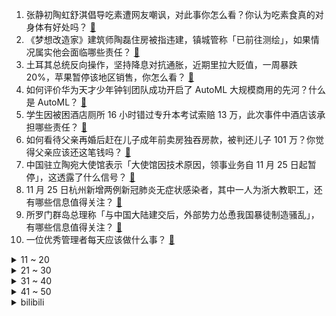 1. 张静初陶虹舒淇倡导吃素遭网友嘲讽，对此事你怎么看？你认为吃素食真的对身体有好处吗？ [:link:](https://www.zhihu.com/question/501911082)
2. 《梦想改造家》建筑师陶磊住房被指违建，镇城管称「已前往测绘」，如果情况属实他会面临哪些责任？ [:link:](https://www.zhihu.com/question/500878603)
3. 土耳其总统反向操作，坚持降息对抗通胀，近期里拉大贬值，一周暴跌 20%，苹果暂停该地区销售，你怎么看？ [:link:](https://www.zhihu.com/question/501178367)
4. 如何评价华为天才少年钟钊团队成功开启了 AutoML 大规模商用的先河？什么是 AutoML？ [:link:](https://www.zhihu.com/question/501845921)
5. 学生因被困酒店厕所 16 小时错过专升本考试索赔 13 万，此次事件中酒店该承担哪些责任？ [:link:](https://www.zhihu.com/question/500837857)
6. 如何看待父亲再婚后赶在儿子成年前卖房独吞房款，被判还儿子 101 万？你觉得父亲应该还这笔钱吗？ [:link:](https://www.zhihu.com/question/501426349)
7. 中国驻立陶宛大使馆表示「大使馆因技术原因，领事业务自 11 月 25 日起暂停」，这透露了什么信号？ [:link:](https://www.zhihu.com/question/501612815)
8. 11 月 25 日杭州新增两例新冠肺炎无症状感染者，其中一人为浙大教职工，还有哪些信息值得关注？ [:link:](https://www.zhihu.com/question/501588574)
9. 所罗门群岛总理称「与中国大陆建交后，外部势力怂恿我国暴徒制造骚乱」，有哪些信息值得关注？ [:link:](https://www.zhihu.com/question/501811294)
10. 一位优秀管理者每天应该做什么事？ [:link:](https://www.zhihu.com/question/303333052)
<details>
<summary>11 ~ 20</summary>

11. 水浒里，西门庆为什么不给武大郎一笔钱，买下潘金莲做长久夫妻，而要害了武大性命？ [:link:](https://www.zhihu.com/question/492755627)
12. 郑州怀八胞胎女子仅 18 岁，其丈夫确认曾打过促排卵针，促排卵针是什么原理？对身体有危害吗？ [:link:](https://www.zhihu.com/question/502126419)
13. 目前中国影史票房前五三部有吴京，吴京为什么能成为「票房密码」？ [:link:](https://www.zhihu.com/question/501197748)
14. 美国通货膨胀严重，最后一家一元店涨价，再无一元商品售卖，目前美国社会情况如何？反映了哪些问题？ [:link:](https://www.zhihu.com/question/501457805)
15. 如何看待中科大 5 名学生凌晨两点半发现实验室漏水，处置后被奖励 12 万元？科研人经常熬夜工作吗？ [:link:](https://www.zhihu.com/question/501465611)
16. 四大被delay该走吗? [:link:](https://www.zhihu.com/question/344621505)
17. 如何以「我亲手杀了他，却世世守着他轮回」为开头写一个故事？ [:link:](https://www.zhihu.com/question/493667312)
18. 有没有男主是医生的言情小说？ [:link:](https://www.zhihu.com/question/370530816)
19. 如何评价香草社游戏《十三机兵防卫圈》登录 Nintendo Switch？这意味着什么？ [:link:](https://www.zhihu.com/question/502270782)
20. 如何评价林俊杰 11 月 28 日举行的「After the Rain」线上演唱会？ [:link:](https://www.zhihu.com/question/502262206)
</details>
<details>
<summary>21 ~ 30</summary>

21. 吉林越狱逃犯朱贤健被抓，历时 1 个多月，他将面临哪些法律责任？ [:link:](https://www.zhihu.com/question/502167457)
22. 新型变异毒株引发全球金融市场震荡，亚欧股市大幅走低，如何评价该变异毒株对全球经济的威胁？该如何应对？ [:link:](https://www.zhihu.com/question/501930409)
23. 新变异株 Omicron 11 月初已出现，专家称各国旅行禁令恐「为时已晚」，对全球疫情会有哪些影响？ [:link:](https://www.zhihu.com/question/502042061)
24. 于正电视剧《当家主母》里的那只猫真的被毒死了吗？ [:link:](https://www.zhihu.com/question/501690881)
25. 有哪些适合官宣的文案分享？ [:link:](https://www.zhihu.com/question/479649851)
26. 《甄嬛传》中的果郡王为什么不讨喜呢？换演员会好点吗？ [:link:](https://www.zhihu.com/question/499278485)
27. 为什么有城市叫“北京”“南京”“东京”而没有城市叫“西京”呢？ [:link:](https://www.zhihu.com/question/39743292)
28. 如何看待衡水高新区建设局工作人员辱骂政务热线和居民「12345 能办什么事，打的人基本上都是废了」？ [:link:](https://www.zhihu.com/question/501356830)
29. 陕西潼关肉夹馍协会官网疑似被黑客攻击，黑底绿字「无良协会」飘屏，具体情况如何？反映了哪些问题？ [:link:](https://www.zhihu.com/question/501213997)
30. 辽宁一学生玩手机被老师当众扇耳光，学校已责令涉事老师停课并接受调查，老师可能会受到什么处罚？ [:link:](https://www.zhihu.com/question/502276346)
</details>
<details>
<summary>31 ~ 40</summary>

31. 如何备考雅思？ [:link:](https://www.zhihu.com/question/26400817)
32. 假如你写御兽流小说，御使什么才是最离谱又合理的？ [:link:](https://www.zhihu.com/question/497887574)
33. 如何评价综艺《导演请指教》第四期（下）？ [:link:](https://www.zhihu.com/question/502053774)
34. 有没有特别温柔的句子/文案？ [:link:](https://www.zhihu.com/question/439571782)
35. 请问少言寡语的人如何社交？ [:link:](https://www.zhihu.com/question/496226714)
36. 考研最后一个月坚持不下去了怎么办？ [:link:](https://www.zhihu.com/question/500261092)
37. 梦想改造家陶磊设计的西北红砖房怎么补救才能挽回节目口碑？ [:link:](https://www.zhihu.com/question/501141628)
38. 动画《英雄联盟双城之战》中金克斯和艾克的单挑中最后为什么要丢手雷自杀？ [:link:](https://www.zhihu.com/question/500422318)
39. 如何看待微软拒绝为基于Arm架构的苹果M1、M1 Pro、M1 Max处理器的Mac提供Win 11？ [:link:](https://www.zhihu.com/question/501260100)
40. 动画《新秦时明月》开播，你感觉如何？ [:link:](https://www.zhihu.com/question/501068047)
</details>
<details>
<summary>41 ~ 50</summary>

41. 2022 国考申论难度怎么样？ [:link:](https://www.zhihu.com/question/502127458)
42. 螺蛳粉品牌「好欢螺」回应顾客吃到虫卵称「商业诋毁时有发生，将核查依法维权」，若属实造谣者会面临什么？ [:link:](https://www.zhihu.com/question/502150333)
43. 博物馆的存在有什么意义？为什么家长总是喜欢带孩子去博物馆参观？ [:link:](https://www.zhihu.com/question/499700904)
44. 国家林草局回应「野猪致害」问题，将逐步从根本上解决，野猪频繁出没的原因是什么？ [:link:](https://www.zhihu.com/question/501581372)
45. 明年 3 月 1 日起微信、支付宝个人收款码不能用于经营收款，将带来哪些影响？ [:link:](https://www.zhihu.com/question/501704753)
46. 姚明在男篮上的改革算失败还是成功？ [:link:](https://www.zhihu.com/question/455538258)
47. 是什么让你抛弃了 Windows 而转向 Mac？ [:link:](https://www.zhihu.com/question/20585523)
48. 有个漂亮女朋友是种怎样的体验？ [:link:](https://www.zhihu.com/question/28997505)
49. 如何评价休斯顿樊振东王楚钦休斯顿男单八强比赛? [:link:](https://www.zhihu.com/question/501960551)
50. 河南一中学多名学生吃营养餐后集体呕吐腹泻，校长回应痛哭原因「不理解配餐为啥不能停」，后续将如何发展？ [:link:](https://www.zhihu.com/question/502201295)
</details><details>
<summary>bilibili</summary>

1. 离大谱！随机帮别人实现梦想，竟然跑断了腿(物理)！ [:link:](//www.bilibili.com/video/BV1N3411b7Bo)
2. 童年未解之谜！老爹汉堡店的真结局究竟是什么？ [:link:](//www.bilibili.com/video/BV1ZP4y1G72E)
3. 我们做了一份独一无二的汉堡套餐！ [:link:](//www.bilibili.com/video/BV1fq4y1B7W8)
4. 自古评论多奇才，千古绝句随口来。若是生在唐宋时，何来诗仙李太白。 [:link:](//www.bilibili.com/video/BV1Dq4y1B7Cv)
5. 5000万粉up主们的拍卖会，9件拍品竟然拍出五位数！！还有你想不到的怪东西！！ [:link:](//www.bilibili.com/video/BV18g411N7gF)
6. 做视频5年！我终于发现B站的bug了 [:link:](//www.bilibili.com/video/BV1nM4y1P7iJ)
7. 拆100只蟹，只做一碗面，吃完感觉要飞天 [:link:](//www.bilibili.com/video/BV1j34y1R7C7)
8. 这才是真正意义上的文化传承！ [:link:](//www.bilibili.com/video/BV16b4y1q7WT)
9. 就 拿 这 个 考 验 干 部 ？ [:link:](//www.bilibili.com/video/BV1AS4y1X7t3)
10. 忍 辱 偷 生 ，妇 仇 雪 恨   ！ [:link:](//www.bilibili.com/video/BV1Db4y1q7iL)
<details>
<summary>11 ~ 20</summary>

11. 【同人动画】儿童迪迦3：平成三杰！！！！！！ [:link:](//www.bilibili.com/video/BV1ji4y1o7HY)
12. 《孤勇者》前方核能！谁说女生不适合唱这歌？ [:link:](//www.bilibili.com/video/BV1vQ4y1v7Gk)
13. 【时代少年团】《这福气给你要不要》之福气电影首映礼 [:link:](//www.bilibili.com/video/BV1vh41147yG)
14. 一块十五年前的老腊肉吃之前还要签生死协议？ [:link:](//www.bilibili.com/video/BV1hS4y1R7mb)
15. 大结局！最强的小队！最艰巨的任务！《士兵突击》P10（完） [:link:](//www.bilibili.com/video/BV1D44y1Y73M)
16. 【夜店风】风 情 万 种 ~ [:link:](//www.bilibili.com/video/BV1mQ4y1v7rh)
17. B 站 玩 梗 现 状 [:link:](//www.bilibili.com/video/BV1HY411s7gy)
18. 进嘴30秒前还在蹦跶！有点猎奇但很美味，胖小伙啧啧称奇【凭啥这么贵ep34-白仁仔】 [:link:](//www.bilibili.com/video/BV1d3411t7rM)
19. 自制美梦枕头，可以设定自己的梦境 [:link:](//www.bilibili.com/video/BV1DU4y1K7b9)
20. 和我的精灵王子 领！证！啦！ [:link:](//www.bilibili.com/video/BV1kL411M7SF)
</details>
<details>
<summary>21 ~ 30</summary>

21. 爆肝432小时！我做出了《海绵宝宝》3D同人动画！（2） [:link:](//www.bilibili.com/video/BV1N34y1R7Di)
22. 学生餐后集体呕吐腹泻!“无能”校长痛哭换不动送餐公司 [:link:](//www.bilibili.com/video/BV1Wi4y1o733)
23. 北方人的快乐 [:link:](//www.bilibili.com/video/BV1V34y1R7Bc)
24. 【原神三神】不老不死 [:link:](//www.bilibili.com/video/BV1cS4y1X7LD)
25. 这是你理解相对论的另一种方法 [:link:](//www.bilibili.com/video/BV17P4y1V7BX)
26. 强大到令人窒息的王者对决，韩 服 王 者 就 这？#91 [:link:](//www.bilibili.com/video/BV1pS4y1R7U7)
27. 小伙当年打工最爱吃的隆江猪脚饭，终于给帅小伙复刻出来了！ [:link:](//www.bilibili.com/video/BV1CM4y1P7pL)
28. b 站 玩 梗 高 级 特 工 ！ [:link:](//www.bilibili.com/video/BV1dP4y1G7yV)
29. 【半佛】《大千世界无奇不有》 [:link:](//www.bilibili.com/video/BV1TM4y1P7hW)
30. 点开前没想到这个玩具这么可爱！！ [:link:](//www.bilibili.com/video/BV1HY41147gn)
</details>
<details>
<summary>31 ~ 40</summary>

31. 当你把MC玩成开放世界... [:link:](//www.bilibili.com/video/BV1FY411s7Xm)
32. 埃 及 法 老 [:link:](//www.bilibili.com/video/BV1tf4y1K7CL)
33. 新年将至！惊喜不断！2022一月新番推荐&扫雷 [:link:](//www.bilibili.com/video/BV1L3411b7RW)
34. 《 盛 世 美 颜 》 [:link:](//www.bilibili.com/video/BV1HL411M7z9)
35. 公告栏：别跑！这也是新手教程的一部分！ [:link:](//www.bilibili.com/video/BV1FU4y1T7MW)
36. 洛天依 乐正绫 原创《我没有歌能给你听》 [:link:](//www.bilibili.com/video/BV1WR4y147x4)
37. 如果你在11月28日看到了，那我就祝你万事顺遂，永远开心。 [:link:](//www.bilibili.com/video/BV1if4y1K7DG)
38. 【全站最雅】你唱歌剧是吧！ [:link:](//www.bilibili.com/video/BV1pS4y1R7mj)
39. 全球十大自助餐之一！号称全球最豪华自助餐，龙虾鹅肝随便吃！ [:link:](//www.bilibili.com/video/BV1Sq4y1B7M8)
40. 鹦鹉能有什么压迫感 [:link:](//www.bilibili.com/video/BV1y34y1971g)
</details>
<details>
<summary>41 ~ 50</summary>

41. 史上最强直男随机化妆！还能像个人就不错了！ [:link:](//www.bilibili.com/video/BV1bP4y1V79y)
42. 【羊巴鲁】终 局 之 战 [:link:](//www.bilibili.com/video/BV1Ub4y1q75a)
43. 《 手 机 里 的 女 友 》 [:link:](//www.bilibili.com/video/BV13U4y1T7Dj)
44. 我就一个，我要快乐 [:link:](//www.bilibili.com/video/BV1F44y1e7ok)
45. 哆 啦 Agent [:link:](//www.bilibili.com/video/BV1RP4y1G7mP)
46. 你 把 我 吃 了 吧 ！ [:link:](//www.bilibili.com/video/BV1Fb4y1B752)
47. 人均9.8分！一起来看看，国创的明天？ [:link:](//www.bilibili.com/video/BV15U4y1T7hw)
48. 《 小 组 作 业 的 魅 力 》 [:link:](//www.bilibili.com/video/BV1cY411s7Ct)
49. 被抓到时，那名嫌疑人还在苦学刑法… [:link:](//www.bilibili.com/video/BV1Bq4y1B7Dz)
50. 前方“甜蜜”大暴击！情侣对战天花板！！ [:link:](//www.bilibili.com/video/BV1gL411M7RH)
</details>
<details>
<summary>51 ~ 60</summary>

51. 搞笑配音：像不像早上出门的你？好着急鸭！ [:link:](//www.bilibili.com/video/BV1y3411t7rc)
52. 各种生猛海鲜做夜宵招待兄弟，吃嗨了一时嘴快溜了个辣眼福利~ [:link:](//www.bilibili.com/video/BV1kq4y1B7vp)
53. 【罗翔】大一学生高考期间禁止离校！聊聊考试作弊犯罪 [:link:](//www.bilibili.com/video/BV1XM4y1A7Y5)
54. 你尽管吃！小猫咪那我去解释！ [:link:](//www.bilibili.com/video/BV1Vr4y1Q7JV)
55. C盘爆满怎么办？全网最全C盘清理攻略 [:link:](//www.bilibili.com/video/BV1o34y197vF)
56. 烤串里究竟是什么肉？怒花2万，测完我就懵逼了【老爸评测】 [:link:](//www.bilibili.com/video/BV1Fq4y1z7xN)
57. 带妈沫重返80年代 [:link:](//www.bilibili.com/video/BV1hL411M7VP)
58. 不要再吃淀粉肠了，我做纯肉烤肠给你吃！好吃到跳舞哦 [:link:](//www.bilibili.com/video/BV1c44y1e7F7)
59. 上头买了把1w块的椅子，居然不能坐??【图一乐07】 [:link:](//www.bilibili.com/video/BV18h411s7S2)
60. 我把自己P成了女生？？ [:link:](//www.bilibili.com/video/BV15r4y1Q758)
</details>
<details>
<summary>61 ~ 70</summary>

61. 华农兄弟：兄弟搞了个5G养猪场，参观学习一下，顺便尝下大厨的厨艺 [:link:](//www.bilibili.com/video/BV1TQ4y1i7oX)
62. 【电竞星快报】有人想回，有人不想回，有的人大概永远都不知道回不回（第三季44期） [:link:](//www.bilibili.com/video/BV1aQ4y1v7pb)
63. 这才叫无限反转！顶级编剧都写不出这样的悬疑剧情！ [:link:](//www.bilibili.com/video/BV1nr4y1Q7s5)
64. 《 联 通 客 服 》 [:link:](//www.bilibili.com/video/BV1iF411b7uh)
65. 卡点的顶级理解。 [:link:](//www.bilibili.com/video/BV1SF411b76Y)
66. 【小马宝莉/MEME】Feel the way i do（M9） [:link:](//www.bilibili.com/video/BV1ef4y1K7Ca)
67. 特别喜欢邓紫棋的恋爱观！ [:link:](//www.bilibili.com/video/BV1qf4y1K7C3)
68. 【low君】《韩剧十大老婆》：不心动挑战又来了！你老婆喊你呐！ [:link:](//www.bilibili.com/video/BV1rh411s7HL)
69. 别害怕~我的枪里没有子弹（上膛） [:link:](//www.bilibili.com/video/BV1d3411t7rZ)
70. 求求学校物价真实点吧！！！ [:link:](//www.bilibili.com/video/BV1iL4y1p77d)
</details>
<details>
<summary>71 ~ 80</summary>

71. 别找了，这就是地球上最顶级的牛肉了 [:link:](//www.bilibili.com/video/BV1JP4y1V73Y)
72. 峡谷最骚剑魔🥵暗裔星灵 [:link:](//www.bilibili.com/video/BV1ef4y1K731)
73. 这马超怎么这么可爱啊8.0！！！ [:link:](//www.bilibili.com/video/BV1Xg411N76F)
74. 《孤勇者》我爸一开口我人傻了！前方持续高能！ [:link:](//www.bilibili.com/video/BV1A44y1e7pP)
75. 1993年的中国发生了什么？【激荡四十年·1993】 [:link:](//www.bilibili.com/video/BV1H3411b7GF)
76. 砸中正确金蛋的粉丝将会获得10000元 [:link:](//www.bilibili.com/video/BV1br4y1Q7Rr)
77. 办一场宝宝周岁宴有多累？我不想办婚礼了！！ [:link:](//www.bilibili.com/video/BV12F411b7vD)
78. 换季啦，兵哥哥教你叠衣服，收纳技巧学起来~ [:link:](//www.bilibili.com/video/BV1Vq4y1r7Jd)
79. 这套童书不仅适合对科学有兴趣的孩子，成年人也可以看看。 [:link:](//www.bilibili.com/video/BV1Rh41147ET)
80. 危了：吃一口差点被送走 [:link:](//www.bilibili.com/video/BV16b4y1q7RK)
</details>
<details>
<summary>81 ~ 90</summary>

81. 结局感动上亿人，看完催人泪下！ [:link:](//www.bilibili.com/video/BV1hr4y1Q7Xq)
82. 春喝 夏拍 秋收 冬醒 [:link:](//www.bilibili.com/video/BV19f4y1K7HT)
83. 来自印度的利好消息 [:link:](//www.bilibili.com/video/BV1934y197i2)
84. 一年一度的烤苞米终于来了！太久没吃了，特别想念！ [:link:](//www.bilibili.com/video/BV17r4y1Q7Lm)
85. 成 年 人 的 理 性 崩 溃 ！ [:link:](//www.bilibili.com/video/BV1gq4y1r73W)
86. 《记承天寺夜游之我不睡怀民也别想睡》 [:link:](//www.bilibili.com/video/BV1og411N7Gj)
87. 从前是为师不解风情，如今啊，只想及时行乐。 [:link:](//www.bilibili.com/video/BV1Qh41147TL)
88. 优菈配音演员子音直播抽取闺女现状 [:link:](//www.bilibili.com/video/BV1LP4y1V7M2)
89. 沙盘推演：长津湖战役（上） [:link:](//www.bilibili.com/video/BV14M4y1P7pD)
90. “你说有一千四百万之一的概率，对吧？” [:link:](//www.bilibili.com/video/BV1Jg411N7jE)
</details>
<details>
<summary>91 ~ 100</summary>

91. 大学生如何在宿舍里拍出 《非诚勿扰》 [:link:](//www.bilibili.com/video/BV11q4y1B7Xv)
92. iPhone13 pro 你留不住时间  但别留下遗憾 [:link:](//www.bilibili.com/video/BV1tg411N79J)
93. 当你可以制作「功能各异」的特殊之心！ [:link:](//www.bilibili.com/video/BV1hP4y1V7wf)
94. 天津版 水母迷因 （伯伯你手真是太欠了 [:link:](//www.bilibili.com/video/BV1pi4y1o7Nm)
95. 温情翻唱！《岁月神偷》治愈（好诶） [:link:](//www.bilibili.com/video/BV13r4y1Q7a8)
96. 反 向 带 货 2 .0 [:link:](//www.bilibili.com/video/BV1Pb4y1B7qd)
97. 告诉迪士尼公主们我怀孕了 [:link:](//www.bilibili.com/video/BV1eY41147DL)
98. 【STN快报第六季11】世界上首个BUG主题公园开业了！？ [:link:](//www.bilibili.com/video/BV1dQ4y1v7LY)
99. 30多名中学生餐后集体呕吐，校长痛哭，河南封丘回应！ [:link:](//www.bilibili.com/video/BV1Ji4y1o7gU)
100. 萨莉亚 厨子探店¥140 [:link:](//www.bilibili.com/video/BV1AQ4y1i7ui)
</details></details>